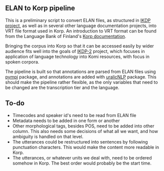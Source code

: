 ## ELAN to Korp pipeline

This is a preliminary script to convert ELAN files, as structured in [IKDP project](http://langdoc.github.io/IKDP), as well as in several other language documentation projects, into VRT file format used in Korp. An introduction to VRT format can be found from the Language Bank of Finland's [Korp documentation](https://www.kielipankki.fi/development/korp/corpus-input-format/).

Bringing the corpus into Korp so that it can be accessed easily by wider audience fits well into the goals of [IKDP-2](http://langdoc.github.io/IKDP-2) project, which focuses in application of language technology into Komi resources, with focus in spoken corpora.

The pipeline is built so that annotations are parsed from ELAN files using [pympi](https://github.com/dopefishh/pympi) package, and annotations are added with [uralicNLP](https://github.com/mikahama/uralicNLP) package. This should make the pipeline rather flexible, as the only variables that need to be changed are the transcription tier and the language.

## To-do

- Timecodes and speaker id's need to be read from ELAN file
- Metadata needs to be added in one form or another
- Other morphological tags, besides POS, need to be added into other column. This also needs some decisions of what all we want, and how ambiguity is handled on that level.
- The utterances could be restructured into sentences by following punctuation characters. This would make the content more readable in Korp.
- The utterances, or whatever units we deal with, need to be ordered somehow in Korp. The best order would probably be the start time.
